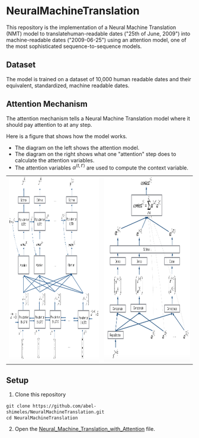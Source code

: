 # NeuralMachineTranslation

This repository is the implementation of a Neural Machine Translation (NMT) model to translatehuman-readable dates ("25th of June, 2009") into machine-readable dates ("2009-06-25") using an attention model, one of the most sophisticated sequence-to-sequence models.

## Dataset

The model is trained on a dataset of 10,000 human readable dates and their equivalent, standardized, machine readable dates.

## Attention Mechanism

The attention mechanism tells a Neural Machine Translation model where it should pay attention to at any step. 

Here is a figure that shows how the model works. 
   * The diagram on the left shows the attention model. 
   * The diagram on the right shows what one "attention" step does to calculate the attention variables.
   * The attention variables $\alpha^{\langle t, t' \rangle}$ are used to compute the context variable.
   
<table>
<td> 
<img src="images/attn_model.png" style="width:500;height:500px;"> <br>
</td> 
<td> 
<img src="images/attn_mechanism.png" style="width:500;height:500px;"> <br>
</td> 
</table>

## Setup

1. Clone this repository
```shell
git clone https://github.com/abel-shimeles/NeuralMachineTranslation.git
cd NeuralMachineTranslation
```

2. Open the [Neural_Machine_Translation_with_Attention](Neural_Machine_Translation_with_Attention.ipynb) file.
